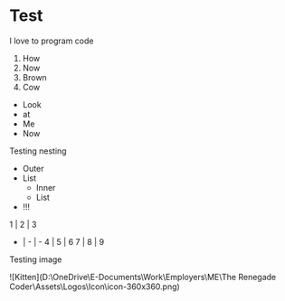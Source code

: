 # Test

I love to program code

1. How
2. Now
3. Brown
4. Cow

- Look
- at
- Me
- Now

Testing nesting

- Outer
- List
  - Inner
  - List
- !!!

1 | 2 | 3
- | - | -
4 | 5 | 6
7 | 8 | 9

Testing image

![Kitten](D:\OneDrive\E-Documents\Work\Employers\ME\The Renegade Coder\Assets\Logos\Icon\icon-360x360.png)